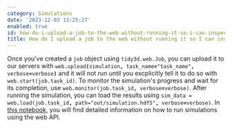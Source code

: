 ```yaml
---
category: Simulations
date: '2023-12-03 13:25:27'
enabled: true
id: how-do-i-upload-a-job-to-the-web-without-running-it-so-i-can-inspect-it-first
title: How do I upload a job to the web without running it so I can inspect it first?
---
```


<div><div>Once you've created a <code>job</code> object using&nbsp;<code>tidy3d.web.Job</code>, you can upload it to our servers with <code>web<strong>.</strong>upload<strong>(</strong>simulation<strong>,</strong> task_name<strong>=</strong>"task_name"<strong>,</strong> verbose<strong>=</strong>verbose<strong>)</strong></code>&nbsp;and it will not run until you excplicitly tell it to do so with <code>web.start(job.task_id)</code>. To monitor the simulation's progress and wait for its completion, use <code>web<strong>.</strong>monitor(job.task_id<strong>,</strong> verbose<strong>=</strong>verbose)</code>. After running the simulation, you can load the results using <code>sim_data = web<strong>.</strong>load(job.task_id<strong>, </strong>path=​​​​​"out/simulation.hdf5"<strong>,</strong> verbose<strong>=</strong>verbose)</code>. In <a href="https://docs.flexcompute.com/projects/tidy3d/en/latest/notebooks/WebAPI.html">this notebook</a>, you will find detailed information on how to run simulations using the web API.</div></div>

